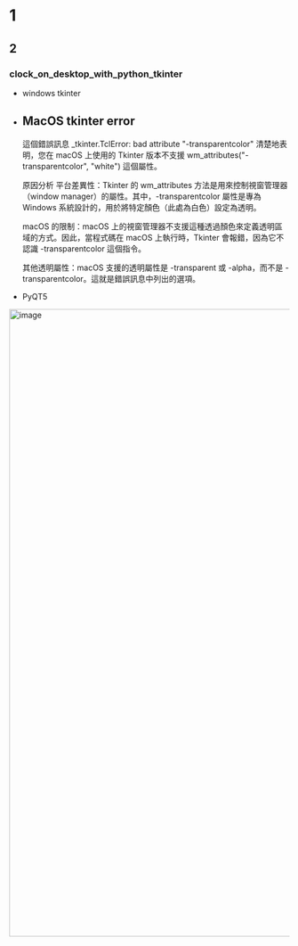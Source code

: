 

# 1

## 2

### clock_on_desktop_with_python_tkinter

- windows tkinter

- MacOS tkinter error
  - 
  這個錯誤訊息 _tkinter.TclError: bad attribute "-transparentcolor" 清楚地表明，您在 macOS 上使用的 Tkinter 版本不支援 wm_attributes("-transparentcolor", "white") 這個屬性。
  
  原因分析
  平台差異性：Tkinter 的 wm_attributes 方法是用來控制視窗管理器（window manager）的屬性。其中，-transparentcolor 屬性是專為 Windows 系統設計的，用於將特定顏色（此處為白色）設定為透明。
  
  macOS 的限制：macOS 上的視窗管理器不支援這種透過顏色來定義透明區域的方式。因此，當程式碼在 macOS 上執行時，Tkinter 會報錯，因為它不認識 -transparentcolor 這個指令。
  
  其他透明屬性：macOS 支援的透明屬性是 -transparent 或 -alpha，而不是 -transparentcolor。這就是錯誤訊息中列出的選項。


- PyQT5

<img width="1482" height="1126" alt="image" src="https://github.com/user-attachments/assets/b5358e2d-5527-459b-9ce8-775f54e58c14" />

